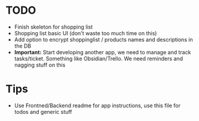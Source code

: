 # TODO
- Finish skeleton for shopping list
- Shopping list basic UI (don't waste too much time on this)
- Add option to encrypt shoppinglist / products names and descriptions in the DB
- **Important:** Start developing another app, we need to manage and track tasks/ticket. Something like Obsidian/Trello. We need reminders and nagging stuff on this

# Tips
- Use Frontned/Backend readme for app instructions, use this file for todos and generic stuff
